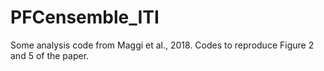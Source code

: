 # PFCensemble_ITI
Some analysis code from Maggi et al., 2018. Codes to reproduce Figure 2 and 5 of the paper.
